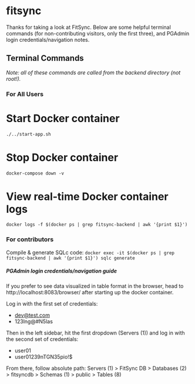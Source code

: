# fitsync

Thanks for taking a look at FitSync. Below are some helpful terminal commands (for non-contributing visitors, only the first three), and PGAdmin login credentials/navigation notes.

## Terminal Commands

*Note: all of these commands are called from the backend directory (not root!).*

### For All Users

# Start Docker container
```./../start-app.sh```

# Stop Docker container
```docker-compose down -v```

# View real-time Docker container logs
```docker logs -f $(docker ps | grep fitsync-backend | awk '{print $1}')```

### For contributors
Compile & generate SQLc code:
```docker exec -it $(docker ps | grep fitsync-backend | awk '{print $1}') sqlc generate```


##### PGAdmin login credentials/navigation guide
If you prefer to see data visualized in table format in the browser, head to http://localhost:8083/browser/ after starting up the docker container. 

Log in with the first set of credentials:
- dev@test.com
- 123lng@#N5las

Then in the left sidebar, hit the first dropdown (Servers (1)) and log in with the second set of credentials:
- user01
- user01239nTGN35pio!$

From there, follow absolute path:
Servers (1) > FitSync DB > Databases (2) > fitsyncdb > Schemas (1) > public > Tables (8)